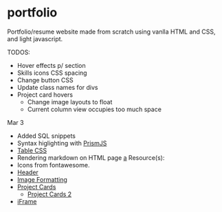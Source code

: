 # portfolio
Portfolio/resume website made from scratch using vanlla HTML and CSS, and light javascript. 

TODOS:
- Hover effects p/ section
- Skills icons CSS spacing
- Change button CSS
- Update class names for divs
- Project card hovers
    - Change image layouts to float
    - Current column view occupies too much space

Mar 3
- Added SQL snippets
- Syntax higlighting with [PrismJS](https://prismjs.com/index.html)
- [Table CSS](https://colorlib.com/wp/css3-table-templates/)
- Rendering markdown on HTML page [a](https://www.makeuseof.com/md-block-render-markdown-web-page/)
Resource(s):
- Icons from fontawesome.
- [Header](https://www.w3schools.com/howto/howto_js_sticky_header.asp)
- [Image Formatting](https://www.digitalocean.com/community/tutorials/css-cropping-images-object-fit)
- [Project Cards](https://csshint.com/css-card-hover-effects/)
    - [Project Cards 2](https://codepen.io/free-source-code-bd/pen/VwpMNoJ)
- [iFrame](https://stackoverflow.com/questions/23251569/preview-page-on-link-hover)